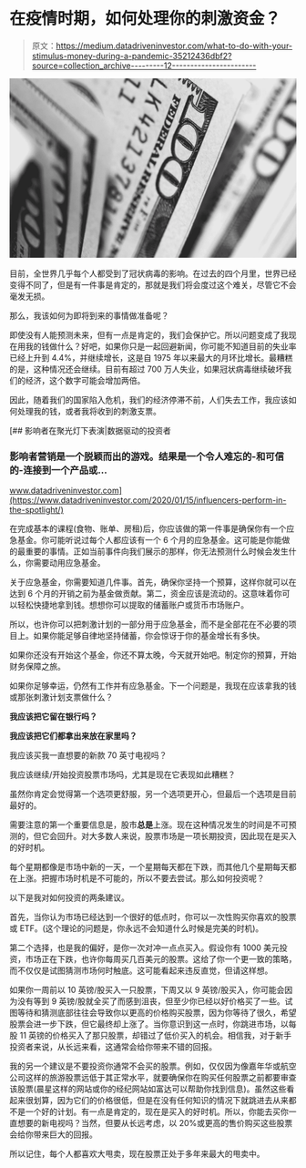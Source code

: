 # 在疫情时期，如何处理你的刺激资金？

> 原文：<https://medium.datadriveninvestor.com/what-to-do-with-your-stimulus-money-during-a-pandemic-35212436dbf2?source=collection_archive---------12----------------------->

![](img/00bdc38ef4fd898b93dd4ac45dcbe914.png)

目前，全世界几乎每个人都受到了冠状病毒的影响。在过去的四个月里，世界已经变得不同了，但是有一件事是肯定的，那就是我们将会度过这个难关，尽管它不会毫发无损。

那么，我该如何为即将到来的事情做准备呢？

即使没有人能预测未来，但有一点是肯定的，我们会保护它。所以问题变成了我现在用我的钱做什么？好吧，如果你只是一起回避新闻，你可能不知道目前的失业率已经上升到 4.4%，并继续增长，这是自 1975 年以来最大的月环比增长。最糟糕的是，这种情况还会继续。目前有超过 700 万人失业，如果冠状病毒继续破坏我们的经济，这个数字可能会增加两倍。

因此，随着我们的国家陷入危机，我们的经济停滞不前，人们失去工作，我应该如何处理我的钱，或者我将收到的刺激支票。

[](https://www.datadriveninvestor.com/2020/01/15/influencers-perform-in-the-spotlight/) [## 影响者在聚光灯下表演|数据驱动的投资者

### 影响者营销是一个脱颖而出的游戏。结果是一个令人难忘的-和可信的-连接到一个产品或…

www.datadriveninvestor.com](https://www.datadriveninvestor.com/2020/01/15/influencers-perform-in-the-spotlight/) 

在完成基本的课程(食物、账单、房租)后，你应该做的第一件事是确保你有一个应急基金。你可能听说过每个人都应该有一个 6 个月的应急基金。这可能是你能做的最重要的事情。正如当前事件向我们展示的那样，你无法预测什么时候会发生什么，你需要动用应急基金。

关于应急基金，你需要知道几件事。首先，确保你坚持一个预算，这样你就可以在达到 6 个月的开销之前为基金做贡献。第二，资金应该是流动的。这意味着你可以轻松快捷地拿到钱。想想你可以提取的储蓄账户或货币市场账户。

所以，也许你可以把刺激计划的一部分用于应急基金，而不是全部花在不必要的项目上。如果你能足够自律地坚持储蓄，你会惊讶于你的基金增长有多快。

如果你还没有开始这个基金，你还不算太晚，今天就开始吧。制定你的预算，开始财务保障之旅。

如果你足够幸运，仍然有工作并有应急基金。下一个问题是，我现在应该拿我的钱或那张刺激计划支票做什么？

**我应该把它留在银行吗？**

**我应该把它们都拿出来放在家里吗？**

我应该买我一直想要的新款 70 英寸电视吗？

我应该继续/开始投资股票市场吗，尤其是现在它表现如此糟糕？

虽然你肯定会觉得第一个选项更舒服，另一个选项更开心，但最后一个选项是目前最好的。

需要注意的第一个重要信息是，股市**总是**上涨。现在这种情况发生的时间是不可预测的，但它会回升。对大多数人来说，股票市场是一项长期投资，因此现在是买入的好时机。

每个星期都像是市场中新的一天，一个星期每天都在下跌，而其他几个星期每天都在上涨。把握市场时机是不可能的，所以不要去尝试。那么如何投资呢？

以下是我对如何投资的两条建议。

首先，当你认为市场已经达到一个很好的低点时，你可以一次性购买你喜欢的股票或 ETF。(这个理论的问题是，你永远不会知道什么时候是完美的时机)。

第二个选择，也是我的偏好，是你一次对冲一点点买入。假设你有 1000 美元投资，市场正在下跌，也许你每周买几百美元的股票。这给了你一个更一致的策略，而不仅仅是试图猜测市场何时触底。这可能看起来违反直觉，但请这样想。

如果你一周前以 10 英镑/股买入一只股票，下周又以 9 英镑/股买入，你可能会因为没有等到 9 英镑/股就全买了而感到沮丧，但至少你已经以好价格买了一些。试图等待和猜测底部往往会导致你以更高的价格购买股票，因为你等待了很久，希望股票会进一步下跌，但它最终却上涨了。当你意识到这一点时，你跳进市场，以每股 11 英镑的价格买入了那只股票，却错过了低价买入的机会。相信我，对于新手投资者来说，从长远来看，这通常会给你带来不错的回报。

我的另一个建议是不要投资你通常不会买的股票。例如，仅仅因为像嘉年华或航空公司这样的旅游股票远低于其正常水平，就要确保你在购买任何股票之前都要审查该股票(晨星这样的网站或你的经纪网站如富达可以帮助你找到信息)。虽然这些看起来很划算，因为它们的价格很低，但是在没有任何知识的情况下就跳进去从来都不是一个好的计划。有一点是肯定的，现在是买入的好时机。所以，你能去买你一直想要的新电视吗？当然，但要从长远考虑，以 20%或更高的售价购买这些股票会给你带来巨大的回报。

所以记住，每个人都喜欢大甩卖，现在股票正处于多年来最大的甩卖中。